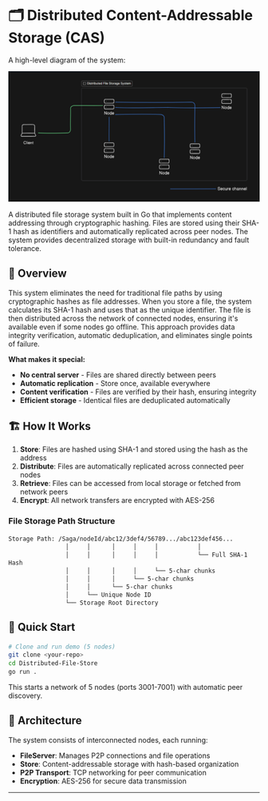 # 🗂️ Distributed Content-Addressable Storage (CAS)

A high-level diagram of the system:

![Distributed CAS Diagram](public/CAS.png)

A distributed file storage system built in Go that implements content addressing through cryptographic hashing. Files are stored using their SHA-1 hash as identifiers and automatically replicated across peer nodes. The system provides decentralized storage with built-in redundancy and fault tolerance.

## 🚀 Overview

This system eliminates the need for traditional file paths by using cryptographic hashes as file addresses. When you store a file, the system calculates its SHA-1 hash and uses that as the unique identifier. The file is then distributed across the network of connected nodes, ensuring it's available even if some nodes go offline. This approach provides data integrity verification, automatic deduplication, and eliminates single points of failure.

**What makes it special:**
- **No central server** - Files are shared directly between peers
- **Automatic replication** - Store once, available everywhere
- **Content verification** - Files are verified by their hash, ensuring integrity
- **Efficient storage** - Identical files are deduplicated automatically

## 🏗️ How It Works

1. **Store**: Files are hashed using SHA-1 and stored using the hash as the address
2. **Distribute**: Files are automatically replicated across connected peer nodes  
3. **Retrieve**: Files can be accessed from local storage or fetched from network peers
4. **Encrypt**: All network transfers are encrypted with AES-256

### File Storage Path Structure

```
Storage Path: /Saga/nodeId/abc12/3def4/56789.../abc123def456...
                │     │      │     │     │           │
                │     │      │     │     │           └── Full SHA-1 Hash
                │     │      │     │     └── 5-char chunks
                │     │      │     └── 5-char chunks  
                │     │      └── 5-char chunks
                │     └── Unique Node ID
                └── Storage Root Directory
```

## 🚀 Quick Start

```bash
# Clone and run demo (5 nodes)
git clone <your-repo>
cd Distributed-File-Store
go run .
```

This starts a network of 5 nodes (ports 3001-7001) with automatic peer discovery.

## 🔧 Architecture

The system consists of interconnected nodes, each running:
- **FileServer**: Manages P2P connections and file operations
- **Store**: Content-addressable storage with hash-based organization
- **P2P Transport**: TCP networking for peer communication
- **Encryption**: AES-256 for secure data transmission

---
